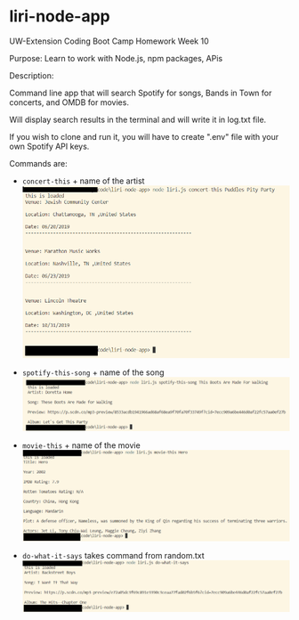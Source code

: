 # liri-node-app
UW-Extension Coding Boot Camp Homework Week 10

Purpose: Learn to work with Node.js, npm packages, APis

Description:

Command line app that will search Spotify for songs, Bands in Town for concerts, and OMDB for movies. 

Will display search results in the terminal and will write it in log.txt file.

If you wish to clone and run it, you will have to create ".env" file with your own Spotify API keys.

Commands are: 

   * `concert-this` + name of the artist
   ![concert-this](screenshots/concert-this.png)

   * `spotify-this-song` + name of the song
   ![spotify-this](screenshots/spotify-this.png)

   * `movie-this` + name of the movie
   ![movie-this](screenshots/movie-this.png)

   * `do-what-it-says` takes command from random.txt
   ![do-what-it-says](screenshots/do-what-it-says.png)